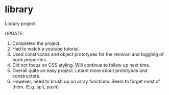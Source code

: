 # library
Library project

UPDATE:
1. Completed the project.
2. Had to watch a youtube tutorial.
3. Used constructos and object prototypes for the removal and toggling of book properties.
4. Did not focus on CSS styling. Will continue to follow up next time.
5. Overall quite an easy project. Learnt more about prototypes and constructors. 
6. However, need to brush up on array functions. Seem to forget most of them. (E.g. splt, push)